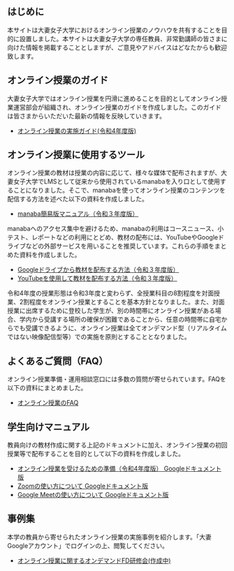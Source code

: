## はじめに

本サイトは大妻女子大学におけるオンライン授業のノウハウを共有することを目的に設置しました。本サイトは大妻女子大学の専任教員、非常勤講師の皆さまに向けた情報を掲載することとしますが、ご意見やアドバイスはどなたからも歓迎致します。

## オンライン授業のガイド

大妻女子大学ではオンライン授業を円滑に進めることを目的としてオンライン授業運営部会が組織され、オンライン授業のガイドを作成しました。このガイドは皆さまからいただいた最新の情報を反映していきます。

- [オンライン授業の実施ガイド(令和4年度版)](https://docs.google.com/document/d/11fcTGXW_I2ozGsXKVk1jawSw4XqXG_BwsbX4lT6gjfk/edit?usp=sharing)

## オンライン授業に使用するツール

オンライン授業の教材は授業の内容に応じて、様々な媒体で配布されますが、大妻女子大学でLMSとして従来から使用されているmanabaを入り口として使用することになりました。そこで、manabaを使ってオンライン授業のコンテンツを配信する方法を述べた以下の資料を作成しました。

- [manaba簡易版マニュアル（令和３年度版）](docs/doc02-210212.pdf)

manabaへのアクセス集中を避けるため、manabaの利用はコースニュース、小テスト、レポートなどの利用にとどめ、教材の配布には、YouTubeやGoogleドライブなどの外部サービスを用いることを推奨しています。これらの手順をまとめた資料を作成しました。

- [Googleドライブから教材を配布する方法（令和３年度版）](https://docs.google.com/document/d/1wildoq9oUDxVuTaEbevfyQ6FirVfS677i534puFQOmU/edit?usp=sharing)
- [YouTubeを使用して教材を配布する方法（令和３年度版）](https://docs.google.com/document/d/1bNvxpyZNwKG_yJmcLvAwumvYvt9vpFdUrA7MvVPr1c0/edit?usp=sharing)

令和4年度の授業形態は令和3年度と変わらず、全授業科目の8割程度を対面授業、2割程度をオンライン授業とすることを基本方針となりました。また、対面授業に出席するために登校した学生が、別の時間帯にオンライン授業がある場合、学内から受講する場所の確保が困難であることから、任意の時間帯に自宅からでも受講できるように、オンライン授業は全てオンデマンド型（リアルタイムではない映像配信型等）での実施を原則とすることとなりました。

## よくあるご質問（FAQ）

オンライン授業準備・運用相談窓口には多数の質問が寄せられています。FAQを以下の資料にまとめました。

- [オンライン授業のFAQ](https://docs.google.com/document/d/1_yhv29EAvkPSTBmSJLGfncXtJK5CIZEm48R4qajevKU/edit?usp=sharing)

## 学生向けマニュアル

教員向けの教材作成に関する上記のドキュメントに加え、オンライン授業の初回授業等で配布することを目的として以下の資料を作成しました。

- [オンライン授業を受けるための準備（令和4年度版） Googleドキュメント版](https://docs.google.com/document/d/1SnH30K6U8tkJzKV2Fnv-JvBuldgQc-Bj4MkrH092uMA/edit?usp=sharing)
- [Zoomの使い方について Googleドキュメント版](https://docs.google.com/document/d/1lyqlFoW5cuZDBGcnz7vXrnKm6qmnFjxH8Nn5DlY5cOM/edit?usp=sharing)
- [Google Meetの使い方について Googleドキュメント版](https://docs.google.com/document/d/1XCJDTdF9_BeZP1a6qT6pwiIZmvcO3N-qjoyIZz1QsGo/edit?usp=sharing)

## 事例集

本学の教員から寄せられたオンライン授業の実施事例を紹介します。「大妻Googleアカウント」でログインの上、閲覧してください。

- [オンライン授業に関するオンデマンドFD研修会(作成中)](https://docs.google.com/document/d/1_oTyOCNAci0CY8wa4G3vK9W3lsD38ecAXt3di0mK9BE/edit?usp=sharing)


